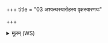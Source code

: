 +++
title = "03 अश्वत्थस्यारोहस्य वृक्षस्यारणयः"

+++
<details><summary>मूलम् (WS)</summary>

अश्वत्थस्यारोहस्य वृक्षस्यारणयः कृताः ।  
ततो जाताय ते ऽजनि वीडुजम्भाग्निरग्नये ॥ ३ ॥
</details>